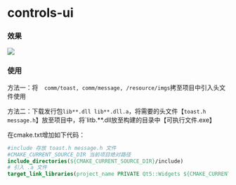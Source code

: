 # controls-ui

### 效果

![](https://img2.imgtp.com/2024/03/17/jldC2Z0J.gif)

### 使用

方法一：将`  comm/toast, comm/message, /resource/imgs`拷至项目中引入头文件使用

方法二：下载发行包`lib**.dll lib**.dll.a`，将需要的头文件【`toast.h message.h`】放至项目中，将`litb.**.dll放至构建的目录中【可执行文件.exe】

在cmake.txt增加如下代码：

```cmake
#include 存放 toast.h message.h 文件
#CMAKE_CURRENT_SOURCE_DIR 当前项目绝对路径
include_directories(${CMAKE_CURRENT_SOURCE_DIR}/include)
# 引入 .a 文件
target_link_libraries(project_name PRIVATE Qt5::Widgets ${CMAKE_CURRENT_SOURCE_DIR}/lib/libmessage.dll.a )
```

